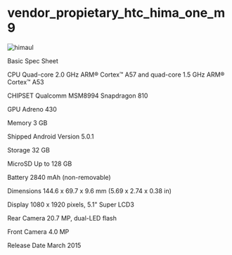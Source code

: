 
# vendor_propietary_htc_hima_one_m9

![himaul](https://user-images.githubusercontent.com/29492539/208999308-91be24c6-699b-4570-b962-3170d34aa150.png)



Basic
Spec Sheet




CPU
Quad-core 2.0 GHz ARM® Cortex™ A57 and quad-core 1.5 GHz ARM® Cortex™ A53


CHIPSET
Qualcomm MSM8994 Snapdragon 810


GPU
Adreno 430


Memory
3 GB


Shipped Android Version
5.0.1


Storage
32 GB


MicroSD
Up to 128 GB


Battery
2840 mAh (non-removable)


Dimensions
144.6 x 69.7 x 9.6 mm (5.69 x 2.74 x 0.38 in)


Display
1080 x 1920 pixels, 5.1" Super LCD3


Rear Camera
20.7 MP, dual-LED flash


Front Camera
4.0 MP


Release Date
March 2015
